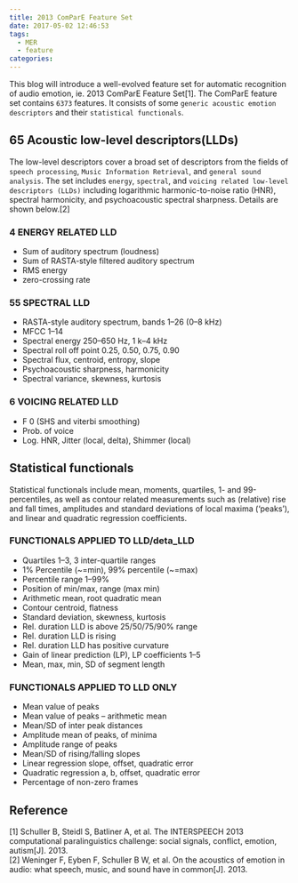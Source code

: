 ```yaml
---
title: 2013 ComParE Feature Set
date: 2017-05-02 12:46:53
tags:
  - MER
  - feature
categories:
---
```

This blog will introduce a well-evolved feature set for automatic recognition of audio emotion, ie. 2013 ComParE Feature Set[1]. The ComParE feature set contains `6373` features. It consists of some `generic acoustic emotion descriptors` and their `statistical functionals`.

<!--More-->

## 65 Acoustic low-level descriptors(LLDs)
The low-level descriptors cover a broad set of descriptors from the fields of `speech processing`, `Music Information Retrieval`, and `general sound analysis`. The set includes `energy`, `spectral`, and `voicing related low-level descriptors (LLDs)` including logarithmic harmonic-to-noise ratio (HNR), spectral harmonicity, and psychoacoustic spectral sharpness. Details are shown below.[2]

### 4 ENERGY RELATED LLD
* Sum of auditory spectrum (loudness)* Sum of RASTA-style filtered auditory spectrum 
* RMS energy 
* zero-crossing rate

### 55 SPECTRAL LLD
* RASTA-style auditory spectrum, bands 1–26 (0–8 kHz) 
* MFCC 1–14* Spectral energy 250–650 Hz, 1 k–4 kHz* Spectral roll off point 0.25, 0.50, 0.75, 0.90* Spectral flux, centroid, entropy, slope 
* Psychoacoustic sharpness, harmonicity 
* Spectral variance, skewness, kurtosis

### 6 VOICING RELATED LLD
* F 0 (SHS and viterbi smoothing)* Prob. of voice* Log. HNR, Jitter (local, delta), Shimmer (local)

## Statistical functionals
Statistical functionals include mean, moments, quartiles, 1- and 99-percentiles, as well as contour related measurements such as (relative) rise and fall times, amplitudes and standard deviations of local maxima (‘peaks’), and linear and quadratic regression coefficients.

### FUNCTIONALS APPLIED TO LLD/deta_LLD
* Quartiles 1–3, 3 inter-quartile ranges* 1% Percentile (~=min), 99% percentile (~=max) 
* Percentile range 1–99%
* Position of min/max, range (max   min) 
* Arithmetic mean, root quadratic mean
* Contour centroid, flatness
* Standard deviation, skewness, kurtosis
* Rel. duration LLD is above 25/50/75/90% range 
* Rel. duration LLD is rising
* Rel. duration LLD has positive curvature
* Gain of linear prediction (LP), LP coefficients 1–5 
* Mean, max, min, SD of segment length

### FUNCTIONALS APPLIED TO LLD ONLY
* Mean value of peaks
* Mean value of peaks – arithmetic mean 
* Mean/SD of inter peak distances
* Amplitude mean of peaks, of minima
* Amplitude range of peaks
* Mean/SD of rising/falling slopes
* Linear regression slope, offset, quadratic error 
* Quadratic regression a, b, offset, quadratic error 
* Percentage of non-zero frames

## Reference
[1] Schuller B, Steidl S, Batliner A, et al. The INTERSPEECH 2013 computational paralinguistics challenge: social signals, conflict, emotion, autism[J]. 2013.  
[2] Weninger F, Eyben F, Schuller B W, et al. On the acoustics of emotion in audio: what speech, music, and sound have in common[J]. 2013.